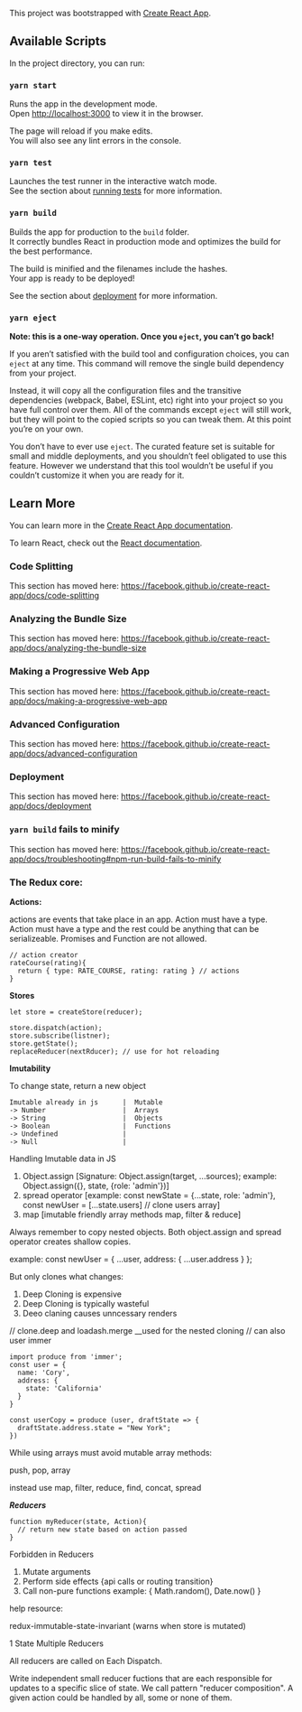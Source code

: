 This project was bootstrapped with [Create React App](https://github.com/facebook/create-react-app).

## Available Scripts

In the project directory, you can run:

### `yarn start`

Runs the app in the development mode.<br />
Open [http://localhost:3000](http://localhost:3000) to view it in the browser.

The page will reload if you make edits.<br />
You will also see any lint errors in the console.

### `yarn test`

Launches the test runner in the interactive watch mode.<br />
See the section about [running tests](https://facebook.github.io/create-react-app/docs/running-tests) for more information.

### `yarn build`

Builds the app for production to the `build` folder.<br />
It correctly bundles React in production mode and optimizes the build for the best performance.

The build is minified and the filenames include the hashes.<br />
Your app is ready to be deployed!

See the section about [deployment](https://facebook.github.io/create-react-app/docs/deployment) for more information.

### `yarn eject`

**Note: this is a one-way operation. Once you `eject`, you can’t go back!**

If you aren’t satisfied with the build tool and configuration choices, you can `eject` at any time. This command will remove the single build dependency from your project.

Instead, it will copy all the configuration files and the transitive dependencies (webpack, Babel, ESLint, etc) right into your project so you have full control over them. All of the commands except `eject` will still work, but they will point to the copied scripts so you can tweak them. At this point you’re on your own.

You don’t have to ever use `eject`. The curated feature set is suitable for small and middle deployments, and you shouldn’t feel obligated to use this feature. However we understand that this tool wouldn’t be useful if you couldn’t customize it when you are ready for it.

## Learn More

You can learn more in the [Create React App documentation](https://facebook.github.io/create-react-app/docs/getting-started).

To learn React, check out the [React documentation](https://reactjs.org/).

### Code Splitting

This section has moved here: https://facebook.github.io/create-react-app/docs/code-splitting

### Analyzing the Bundle Size

This section has moved here: https://facebook.github.io/create-react-app/docs/analyzing-the-bundle-size

### Making a Progressive Web App

This section has moved here: https://facebook.github.io/create-react-app/docs/making-a-progressive-web-app

### Advanced Configuration

This section has moved here: https://facebook.github.io/create-react-app/docs/advanced-configuration

### Deployment

This section has moved here: https://facebook.github.io/create-react-app/docs/deployment

### `yarn build` fails to minify

This section has moved here: https://facebook.github.io/create-react-app/docs/troubleshooting#npm-run-build-fails-to-minify

### The Redux core:

**Actions:**

actions are events that take place in an app.
Action must have a type.
Action must have a type and the rest could be anything that can be serializeable.
Promises and Function are not allowed.

```
// action creator
rateCourse(rating){
  return { type: RATE_COURSE, rating: rating } // actions
}
```

**Stores**

```
let store = createStore(reducer);

store.dispatch(action);
store.subscribe(listner);
store.getState();
replaceReducer(nextRducer); // use for hot reloading
```

**Imutability**

To change state, return a new object

```
Imutable already in js      |  Mutable
-> Number                   |  Arrays
-> String                   |  Objects
-> Boolean                  |  Functions
-> Undefined                |
-> Null                     |
```

Handling Imutable data in JS

1. Object.assign [Signature: Object.assign(target, ...sources); example: Object.assign({}, state, {role: 'admin'})]
2. spread operator [example: const newState = {...state, role: 'admin'}, const newUser = [...state.users] // clone users array]
3. map [imutable friendly array methods map, filter & reduce]

Always remember to copy nested objects. Both object.assign and spread operator creates shallow copies.

example: const newUser = { ...user, address: { ...user.address } };

But only clones what changes:

1. Deep Cloning is expensive
2. Deep Cloning is typically wasteful
3. Deeo claning causes unncessary renders

// clone.deep and loadash.merge \_\_used for the nested cloning
// can also user immer

```
import produce from 'immer';
const user = {
  name: 'Cory',
  address: {
    state: 'California'
  }
}

const userCopy = produce (user, draftState => {
  draftState.address.state = "New York";
})
```

While using arrays must avoid mutable array methods:

push, pop, array

instead use map, filter, reduce, find, concat, spread

**_Reducers_**

```
function myReducer(state, Action){
  // return new state based on action passed
}
```

Forbidden in Reducers

1. Mutate arguments
2. Perform side effects {api calls or routing transition}
3. Call non-pure functions example: { Math.random(), Date.now() }


help resource:

redux-immutable-state-invariant (warns when store is mutated)

1 State Multiple Reducers

All reducers are called on Each Dispatch.

Write independent small reducer fuctions that are each responsible for updates to a specific slice of state.
We call pattern "reducer composition". A given action could be handled by all, some or none of them.
 
